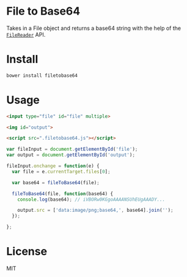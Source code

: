 # File to Base64

Takes in a File object and returns a base64 string with the help of the [`FileReader`](https://developer.mozilla.org/en-US/docs/Web/API/FileReader) API.

# Install

```bash
bower install filetobase64
```

# Usage

```html
<input type="file" id="file" multiple>

<img id="output">

<script src=".filetobase64.js"></script>
```

```javascript
var fileInput = document.getElementById('file');
var output = document.getElementById('output');

fileInput.onchange = function(e) {
  var file = e.currentTarget.files[0];

  var base64 = fileToBase64(file);

  fileToBase64(file, function(base64) {
    console.log(base64); // iVBORw0KGgoAAAANSUhEUgAAADY...

    output.src = ['data:image/png;base64,', base64].join('');
  });

};
```

# License

MIT
